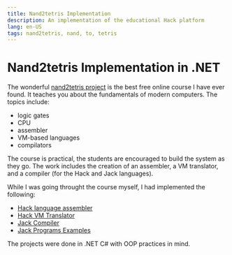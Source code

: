 ```yaml
---
title: Nand2tetris Implementation
description: An implementation of the educational Hack platform
lang: en-US
tags: nand2tetris, nand, to, tetris
---
```


# Nand2tetris Implementation in .NET

The wonderful [nand2tetris project](https://www.nand2tetris.org/) is the best
free online course I have ever found. It teaches you about the fundamentals of
modern computers. The topics include:

- logic gates
- CPU
- assembler
- VM-based languages
- compilators

The course is practical, the students are encouraged to build the system as they
go. The work includes the creation of an assembler, a VM translator, and a
compiler (for the Hack and Jack languages).

While I was going throught the course myself, I had implemented the following:

- [Hack language assembler](https://github.com/marcinjahn/Hack.Assembler)
- [Hack VM Translator](https://github.com/marcinjahn/Hack.VMTranslator)
- [Jack Compiler](https://github.com/marcinjahn/Hack.JackCompiler)
- [Jack Programs Examples](https://github.com/marcinjahn/Hack.JackPrograms)

The projects were done in .NET C# with OOP practices in mind.